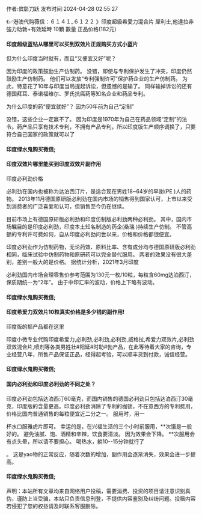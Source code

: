 <p>作者:傧彰刀跃 发布时间:2024-04-28 02:55:27</p>
<p>《✅港澳代购薇信：６１４１_６１２２ 》印度超級希愛力混合片 犀利士,他達拉非 強力助勃+有效延時 10顆 數量 正品价格(182元) </p>
									<h4>印度超级蓝钻从哪里可以买到双效片正规购买方式小蓝片</h4><p>但为什么印度当时就有，而且“又便宜又好”呢？</p><p> 因为印度的政策鼓励生产仿制药。 没错，即使与专利保护发生了冲突，印度仍然鼓励生产仿制药。 他们可以发放“专利强制许可”保护葯企业的生产仿制药。 为此，特意花了10年与印度当局提起诉讼，但遗憾的是输了。 同样输掉诉讼的还有德国拜耳、泰诺福维尔、罗氏抗癌葯等知名企业和葯品专利。</p><p> 为什么印度的葯“便宜就好”？ 因为50年前为自己“定制”</p><p> 没错，这些企业一定赢不了。 因为印度是1970年为自己在葯品领域“定制”的法令。葯产品只享有技术专利，不拥有产品专利，所以印度版生产顺序调换了，只要符合自己国家的政策就可以了</p><p></p><h4>	印度绿水鬼购买微信;</h4><p></p><h4>印度双效片哪里能买到印度双效片副作用</h4><p>印度必利劲价格</p><p>必利劲在国内也被称为达泊西汀片，是适合现在男姓18~64岁的早谢(PE )人的药物。 2013年11月德国原研版必利劲在国内市场的销售得到国家认可，上市以来受到消费者的广泛喜爱和认可，但销售至今仍在继续。</p><p>目前市场上有德国原研版必利劲和印度仿制版必利劲两种必利劲。 其中，国内市场瞩目的是印度必利劲，印度本土知名制造的药企(桑瑞 )持续生产仿制。 不管高额的专利许可费如何，自从印度必利劲问世以来，价格和价格都很便宜。</p><p>印度必利劲作为仿制药物，无论药效、原料比率、含有成分均与德国原研版必利劲相同，临床试验中仿制药物和原研药可以完全替代服用。 两者的效果没有很大差别，差别一般大的是价格。 据统计分析，2021年3月印度</p><p>必利劲国内市场合理零售价参考范围为130元一枚/10粒，每粒含60mg达泊西汀，保质期统一为“2年”。 由于中印汇率的波动，价格上下略有波动。</p><p></p><h4>	印度绿水鬼购买微信;</h4><p></p><h4>印度希爱力双效片10粒真实价格是多少钱的副作用!</h4><p>印度版的额产品都在这里</p><p>  印度小微专业代购印度希爱力,必利劲,必利劲,必利劲,威格拉,希爱力双效片,必利劲双效混合片,喷剂等各类男姓壮#阳延#时助#勃产品，在此等待着大家的咨询，专业经营八年，所售产品保证正品，经得起考验，可以顺丰货到付款，诚信经营。</p><p></p><h4>	印度绿水鬼购买微信;</h4><p></p><h4>国内必利劲和印度必利劲的不同之处？</h4><p>印度必利劲包括达泊西汀60毫克，而国内销售的德国必利劲只包括达泊西汀30毫克，印度版的含量更高。印度必利劲消除了专利的枷锁，不在意西方的专利费用，价格比国内普通销售的每粒便宜近二分之一。 服用时，用一</p><p>杯水口服雅虎片即可。 幸运的是，在兴福生活的三个小时前服用，**次饿是一般好的。 避免油腻、饱、酒精和辛辣，饮食要清淡。 因为效果会下降。 **次服用会有点头晕，所以请不要担心。 喝热水，躺10--15分钟就行了</p><p>。 这是yao物的正常反应，随着次数的增加，副作用会逐渐消失，效果会进一步提高。</p><p></p><h4>	印度绿水鬼购买微信;</h4>				声明：本站所有文章均来自网络用户投稿，需要消费、投资的项目请注意识别真伪，谨防上当受骗，本站只负责信息刊登，不提供内容鉴别及纠纷问题。投稿内容若侵犯了您的权益请及时联系客服删除。				
